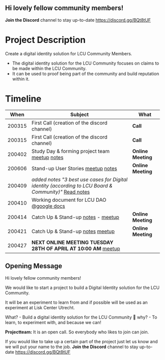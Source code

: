 ## Hi lovely fellow community members!
**Join the Discord** channel to stay up-to-date  https://discord.gg/BQt8tUF

# Project Description
Create a digital identity solution for LCU Community Members.

- The digital identity solution for the LCU Community focuses on claims to be made within the LCU Community.
- It can be used to proof being part of the community and build reputation within it.  

# Timeline
|When|Subject|What|
|---|---|---|
|200315|First Call (creation of the discord channel)|**Call**
|200315|First Call (creation of the discord channel)|**Call**|
|200402|Study Day & forming project team [meetup](https://www.meetup.com/LiskCenterUtrecht/events/269598831/) [notes](https://github.com/liskcenterutrecht/digital-identity/blob/master/meetings/20200402_SSI%20Study%20Day.md) | **Online Meeting**
|200606|Stand-up User Stories [meetup](https://www.meetup.com/LiskCenterUtrecht/events/269810292/) [notes](https://github.com/liskcenterutrecht/digital-identity/blob/master/meetings/20200406_SSI_UserStories_Brainstorm.md) | **Online Meeting**
|200409|*added notes "3 best use cases for Digital identity (according to LCU Board & Community)"* [Read notes](https://github.com/liskcenterutrecht/digital-identity/blob/master/meetings/200409_notes.md)
|200410|Working document for LCU DAO [@google docs](https://bit.ly/lcu-dao)
|200414|Catch Up & Stand-up [notes](https://github.com/liskcenterutrecht/digital-identity/blob/master/meetings/20200414_notes.md) - [meetup](https://www.meetup.com/LiskCenterUtrecht/events/269947109/) | **Online Meeting**
|200421|Catch Up & Stand-up [notes](https://github.com/liskcenterutrecht/digital-identity/blob/master/meetings/20200421_notes.md) [meetup](https://www.meetup.com/LiskCenterUtrecht/events/270039185/) | **Online Meeting**
|200427|**NEXT ONLINE MEETING TUESDAY 28TH OF APRIL AT 10:00 AM** [meetup](https://www.meetup.com/LiskCenterUtrecht/events/270173584/)

## Opening Message

Hi lovely fellow community members!  

We would like to start a project to build a Digital Identity solution for the LCU Community.

It will be an experiment to learn from and if possible will be used as an experiment at Lisk Center Utrecht.

What? - Build a digital identity solution for the LCU Community :hammer:
why?  - To learn, to experiment with, and because we can!

**Projectteam:**
It is an open call. So everybody who likes to join can join.

If you would like to take up a certain part of the project just let us know and we will put your name to the job.
**Join the Discord** channel to stay up-to-date  https://discord.gg/BQt8tUF
<!--stackedit_data:
eyJoaXN0b3J5IjpbLTEyOTgzMjkzMV19
-->